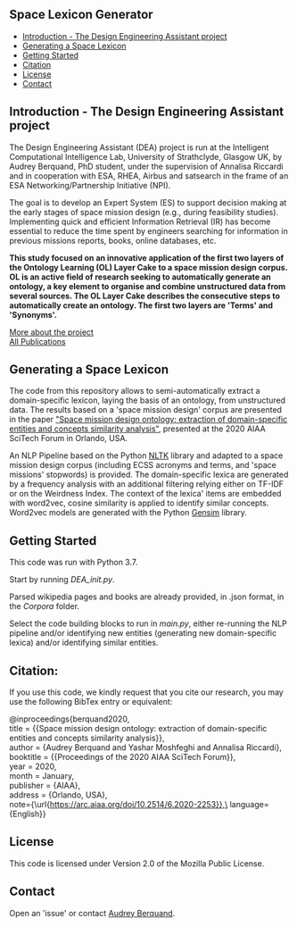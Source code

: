 
## Space Lexicon Generator
* [Introduction - The Design Engineering Assistant project](#Introduction)
* [Generating a Space Lexicon](#Lexicon)
* [Getting Started](#start)
* [Citation](#cite)
* [License](#lic)
* [Contact](#con)

## Introduction - The Design Engineering Assistant project
The Design Engineering Assistant (DEA) project is run at the Intelligent Computational Intelligence Lab,
University of Strathclyde, Glasgow UK, by Audrey Berquand, PhD student, under the supervision of Annalisa Riccardi and in cooperation with ESA, RHEA, Airbus 
and satsearch in the frame of an ESA Networking/Partnership Initiative (NPI).

The goal is to develop an Expert System (ES) to support decision making at the early stages of space mission design (e.g., during feasibility studies). 
Implementing quick and efficient Information Retrieval (IR) has become essential to reduce the time spent by engineers searching for information in previous missions reports, books, online databases, etc.

**This study focused on an innovative application of the first two layers of the Ontology Learning (OL) Layer Cake to a space mission design corpus. OL is an active field of research 
seeking to automatically generate an ontology, a key element to organise and combine unstructured data from several sources. The OL Layer Cake describes the consecutive steps to 
automatically create an ontology. The first two layers are 'Terms' and 'Synonyms'.**

[More about the project](http://icelab.uk/projects/research-projects/dea/) \
[All Publications](https://www.researchgate.net/project/Design-Engineering-Assistant-DEA-for-Space-Mission-Design)

## Generating a Space Lexicon
The code from this repository allows to semi-automatically extract a domain-specific lexicon, laying the basis of an ontology, from unstructured data.
The results based on a 'space mission design' corpus are presented in the paper ["Space mission design ontology: extraction of
domain-specific entities and concepts similarity analysis"](https://arc.aiaa.org/doi/10.2514/6.2020-2253), presented at the 2020 AIAA SciTech Forum in Orlando, USA.

An NLP Pipeline based on the Python [NLTK](https://www.nltk.org/) library and adapted to a space mission design corpus (including ECSS acronyms and terms, and 'space missions' stopwords) is provided. The domain-specific lexica are generated by a frequency analysis with 
an additional filtering relying either on TF-IDF or on the Weirdness Index. The context of the lexica' items are embedded with word2vec, cosine similarity is applied to identify similar concepts. Word2vec models are generated with the Python [Gensim](https://radimrehurek.com/gensim/) library. 

## Getting Started
This code was run with Python 3.7. 

Start by running *DEA_init.py*.
 
Parsed wikipedia pages and books are already provided, in .json format, in the *Corpora* folder.

Select the code building blocks to run in *main.py*, either re-running the NLP pipeline and/or identifying new entities
(generating new domain-specific lexica) and/or identifying similar entities. 

## Citation:

If you use this code, we kindly request that you cite our research, 
you may use the following BibTex entry or equivalent:

@inproceedings{berquand2020, \
      title = {{Space mission design ontology: extraction of domain-specific entities and concepts similarity analysis}},\
      author = {Audrey Berquand and Yashar Moshfeghi and Annalisa Riccardi},\
      booktitle = {{Proceedings of the 2020 AIAA SciTech Forum}},\
      year = 2020,\
      month = January,\
      publisher = {AIAA},\
      address = {Orlando, USA},\
      note={\url{https://arc.aiaa.org/doi/10.2514/6.2020-2253}},\
      language={English}}
      
## License
This code is licensed under Version 2.0 of the Mozilla Public License.

## Contact
Open an 'issue' or contact [Audrey Berquand](mailto:audrey.berquand@strath.ac.uk).